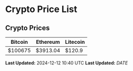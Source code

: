 # Crypto Price List

## Crypto Prices
| Bitcoin | Ethereum | Litecoin |
| ------- | -------- | -------- |
| $100675 | $3913.04 | $120.9 |
**Last Updated:** 2024-12-12 10:40 UTC
**Last Updated:** $DATE$
